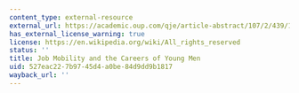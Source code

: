 ```yaml
---
content_type: external-resource
external_url: https://academic.oup.com/qje/article-abstract/107/2/439/1838303
has_external_license_warning: true
license: https://en.wikipedia.org/wiki/All_rights_reserved
status: ''
title: Job Mobility and the Careers of Young Men
uid: 527eac22-7b97-45d4-a0be-84d9dd9b1817
wayback_url: ''
---
```


